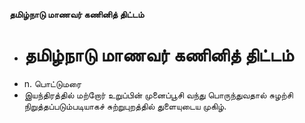 **தமிழ்நாடு மாணவர் கணினித் திட்டம்**
- # தமிழ்நாடு மாணவர் கணினித் திட்டம்
- n. பொட்டுமரை
- இயந்திரத்தில் மற்றோர் உறுப்பின் முனைப்பூசி வந்து பொருந்துவதால் சுழற்சி நிறுத்தப்படும்படியாகச் சுற்றுபுறத்தில் துளையுடைய முகிழ்.

